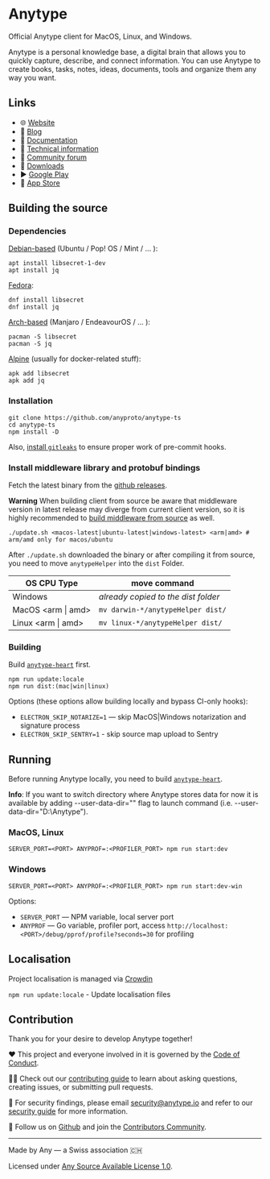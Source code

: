 # Anytype
Official Anytype client for MacOS, Linux, and Windows.

Anytype is a personal knowledge base, a digital brain that allows you to quickly capture, describe, and connect information. You can use Anytype to create books, tasks, notes, ideas, documents, tools and organize them any way you want.

## Links

* 🌐 [Website](https://anytype.io)
* 📝 [Blog](https://blog.anytype.io)
* 📑 [Documentation](https://doc.anytype.io)
* 💼 [Technical information](https://tech.anytype.io)
* 👋 [Community forum](https://community.anytype.io)
* 💾 [Downloads](https://download.anytype.io)
* ▶️ [Google Play](https://play.google.com/store/apps/details?id=io.anytype.app)
* 🍏 [App Store](https://apps.apple.com/us/app/anytype-private-notes/id6449487029)

## Building the source

### Dependencies

[Debian-based](https://packages.debian.org/bookworm/libsecret-1-dev) (Ubuntu / Pop! OS / Mint / ... ):

```
apt install libsecret-1-dev
apt install jq
```

[Fedora](https://packages.fedoraproject.org/pkgs/libsecret/libsecret):

```
dnf install libsecret
dnf install jq
```

[Arch-based](https://archlinux.org/packages/core/x86_64/libsecret) (Manjaro / EndeavourOS / ... ):

```
pacman -S libsecret
pacman -S jq
```

[Alpine](https://pkgs.alpinelinux.org/packages?name=libsecret) (usually for docker-related stuff):

```
apk add libsecret
apk add jq
```

### Installation

```shell
git clone https://github.com/anyproto/anytype-ts
cd anytype-ts
npm install -D
```

Also, [install `gitleaks`](https://github.com/zricethezav/gitleaks#installing) to ensure proper work of pre-commit hooks.

### Install middleware library and protobuf bindings
Fetch the latest binary from the [github releases](https://github.com/anyproto/anytype-heart/releases).

**Warning** When building client from source be aware that middleware version in latest release may diverge from current client version, so it is highly recommended to [build middleware from source](https://github.com/anyproto/anytype-heart/blob/main/docs/Build.md) as well.

```shell
./update.sh <macos-latest|ubuntu-latest|windows-latest> <arm|amd> # arm/amd only for macos/ubuntu
```

After `./update.sh` downloaded the binary or after compiling it from source, you need to move `anytypeHelper` into the `dist` Folder.

| OS CPU Type        | move command                        |
|--------------------|-------------------------------------|
| Windows            | *already copied to the dist folder* |
| MacOS <arm \| amd> | `mv darwin-*/anytypeHelper dist/`   |
| Linux <arm \| amd> | `mv linux-*/anytypeHelper dist/`    |

### Building

Build [`anytype-heart`](https://github.com/anyproto/anytype-heart) first.

```shell
npm run update:locale
npm run dist:(mac|win|linux)
```

Options (these options allow building locally and bypass CI-only hooks):
- `ELECTRON_SKIP_NOTARIZE=1` — skip MacOS|Windows notarization and signature process
- `ELECTRON_SKIP_SENTRY=1` - skip source map upload to Sentry

## Running

Before running Anytype locally, you need to build [`anytype-heart`](https://github.com/anyproto/anytype-heart).

**Info**: If you want to switch directory where Anytype stores data for now it is available by adding --user-data-dir="<path>" flag to launch command (i.e. --user-data-dir="D:\Anytype").

### MacOS, Linux
```shell
SERVER_PORT=<PORT> ANYPROF=:<PROFILER_PORT> npm run start:dev
```

### Windows
```shell
SERVER_PORT=<PORT> ANYPROF=:<PROFILER_PORT> npm run start:dev-win
```

Options:
- `SERVER_PORT` — NPM variable, local server port
- `ANYPROF` — Go variable, profiler port, access `http://localhost:<PORT>/debug/pprof/profile?seconds=30` for profiling

## Localisation

Project localisation is managed via [Crowdin](https://crowdin.com/project/anytype-desktop)

`npm run update:locale` - Update localisation files

## Contribution
Thank you for your desire to develop Anytype together!

❤️ This project and everyone involved in it is governed by the [Code of Conduct](https://github.com/anyproto/.github/blob/main/docs/CODE_OF_CONDUCT.md).

🧑‍💻 Check out our [contributing guide](https://github.com/anyproto/.github/blob/main/docs/CONTRIBUTING.md) to learn about asking questions, creating issues, or submitting pull requests.

🫢 For security findings, please email [security@anytype.io](mailto:security@anytype.io) and refer to our [security guide](https://github.com/anyproto/.github/blob/main/docs/SECURITY.md) for more information.

🤝 Follow us on [Github](https://github.com/anyproto) and join the [Contributors Community](https://github.com/orgs/anyproto/discussions).

---
Made by Any — a Swiss association 🇨🇭

Licensed under [Any Source Available License 1.0](./LICENSE.md).
